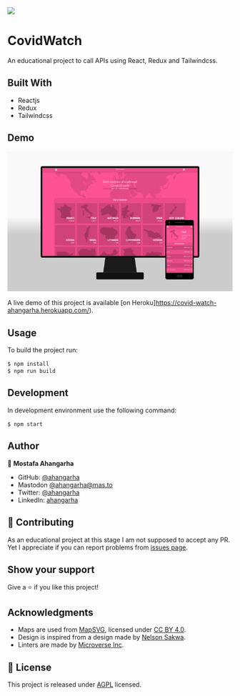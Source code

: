![](https://img.shields.io/badge/Microverse-blueviolet)

# CovidWatch
An educational project to call APIs using React, Redux and Tailwindcss.

## Built With

- Reactjs
- Redux
- Tailwindcss

## Demo

![CovidWatch Screenshot](./screenshot.png)

A live demo of this project is available [on Heroku]https://covid-watch-ahangarha.herokuapp.com/).

## Usage

To build the project run:

```
$ npm install
$ npm run build
```

## Development

In development environment use the following command:

```
$ npm start
```

## Author

👤 **Mostafa Ahangarha**

- GitHub: [@ahangarha](https://github.com/ahangarha)
- Mastodon [@ahangarha@mas.to](https://mas.to/@ahangarha)
- Twitter: [@ahangarha](https://twitter.com/ahangarha)
- LinkedIn: [ahangarha](https://linkedin.com/in/ahangarha)

## 🤝 Contributing

As an educational project at this stage I am not supposed to accept any PR. Yet I appreciate if you can report problems from [issues page](../../issues/).

## Show your support

Give a ⭐️ if you like this project!

## Acknowledgments

- Maps are used from [MapSVG](https://mapsvg.com), licensed under [CC BY 4.0](https://creativecommons.org/licenses/by/4.0/).
- Design is inspired from a design made by [Nelson Sakwa](https://www.behance.net/gallery/31579789/Ballhead-App-(Free-PSDs)).
- Linters are made by [Microverse Inc](https://github.com/microverseinc/linters-config/).

## 📝 License

This project is released under [AGPL](./LICENSE) licensed.
